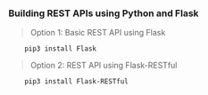 ### Building REST APIs using Python and Flask

> Option 1: Basic REST API using Flask
```shell
    pip3 install Flask
```
> Option 2: REST API using Flask-RESTful
```shell
    pip3 install Flask-RESTful
```